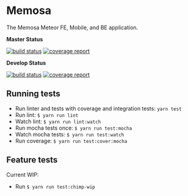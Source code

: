 # Memosa

The Memosa Meteor FE, Mobile, and BE application.

**Master Status**

[![build status](https://gitlab.com/memosa/memosa/badges/master/build.svg)](https://gitlab.com/memosa/memosa/commits/master) [![coverage report](https://gitlab.com/memosa/memosa/badges/master/coverage.svg)](https://gitlab.com/memosa/memosa/commits/master)

**Develop Status**

[![build status](https://gitlab.com/memosa/memosa/badges/develop/build.svg)](https://gitlab.com/memosa/memosa/commits/develop) [![coverage report](https://gitlab.com/memosa/memosa/badges/develop/coverage.svg)](https://gitlab.com/memosa/memosa/commits/develop)


## Running tests

* Run linter and tests with coverage and integration tests: `yarn test`
* Run lint: `$ yarn run lint`
* Watch lint: `$ yarn run lint:watch`
* Run mocha tests once: `$ yarn run test:mocha`
* Watch mocha tests: `$ yarn run test:watch`
* Run coverage: `$ yarn run test:cover:mocha`

## Feature tests

Current WIP:

* Run `$ yarn run test:chimp-wip`
